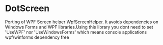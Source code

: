 # DotScreen
Porting of WPF Screen helper WpfScreenHelper. It avoids dependencies on Windows Forms and WPF libraries.Using this library you dont need to set 'UseWPF' nor 'UseWindowsForms' which means console applications wpf/winforms dependency free